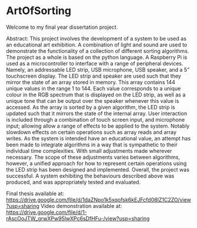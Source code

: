 # ArtOfSorting

Welcome to my final year dissertation project.

Abstract:
This project involves the development of a system to be used as an educational art exhibition. A combination of light and sound are used to demonstrate the functionality of a collection of different sorting algorithms. The project as a whole is based on the python language. A Raspberry Pi is used as a microcontroller to interface with a range of peripheral devices. Namely, an addressable LED strip, USB microphone, USB speaker, and a 5” touchscreen display. The LED strip and speaker are used such that they mirror the state of an array stored in memory. This array contains 144 unique values in the range 1 to 144. Each value corresponds to a unique colour in the RGB spectrum that is displayed on the LED strip, as well as a unique tone that can be output over the speaker whenever this value is accessed. As the array is sorted by a given algorithm, the LED strip is updated such that it mirrors the state of the internal array. User interaction is included through a combination of touch screen input, and microphone input; allowing allow a range of effects to be applied to the system. Notably slowdown effects on certain operations such as array reads and array writes. As the system is intended have an educational value, an attempt has been made to integrate algorithms in a way that is sympathetic to their individual time complexities. With small adjustments made wherever necessary. The scope of these adjustments varies between algorithms, however, a unified approach for how to represent certain operations using the LED strip has been designed and implemented. Overall, the project was successful. A system exhibiting the behaviours described above was produced, and was appropriately tested and evaluated.

Final thesis available at: https://drive.google.com/file/d/1daZNpo1k5xqofsk6kEJFcfd08IZ1C2ZO/view?usp=sharing
Video demonstration available at: https://drive.google.com/file/d/1-rAscOoJTW_grwXPw95lwXPc6sDfHFu-/view?usp=sharing
